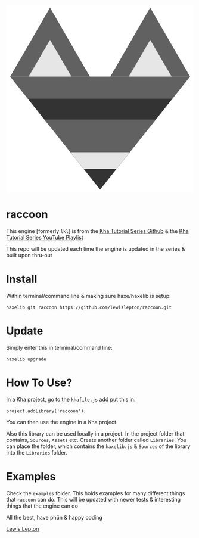 ![raccoon](image/raccoon.png)
# raccoon

This engine [formerly `lkl`] is from the [Kha Tutorial Series Github](https://github.com/lewislepton/kha-tutorial-series) & the [Kha Tutorial Series YouTube Playlist](https://www.youtube.com/playlist?list=PL4neAtv21WOmmR5mKb7TQvEQHpMh1h0po)

This repo will be updated each time the engine is updated in the series & built upon thru-out

# Install
Within terminal/command line & making sure haxe/haxelib is setup:

	haxelib git raccoon https://github.com/lewislepton/raccoon.git


# Update
Simply enter this in terminal/command line:

	haxelib upgrade

# How To Use?
In a Kha project, go to the `khafile.js` add put this in:

	project.addLibrary('raccoon');

You can then use the engine in a Kha project

Also this library can be used locally in a project. In the project folder that contains, `Sources`, `Assets` etc. Create another folder called `Libraries`. You can place the folder, which contains the `haxelib.js` & `Sources` of the library into the `Libraries` folder.

# Examples

Check the `examples` folder. This holds examples for many different things that `raccoon` can do. This will be updated with newer tests & interesting things that the engine can do

All the best, have phün & happy coding

[Lewis Lepton](https://lewislepton.com)